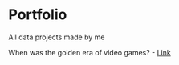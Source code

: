 # Portfolio
All data projects made by me



When was the golden era of video games? - [Link](video_games.sql)
